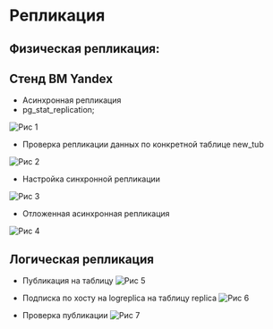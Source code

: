 # Репликация 

## Физическая репликация:
## Стенд ВМ Yandex
- Асинхронная репликация 
- pg_stat_replication;

![Рис 1](https://github.com/khommy/otus_database/tree/main/18_Raplication/image/p2.PNG)

- Проверка репликации данных по конкретной таблице new_tub

![Рис 2](https://github.com/khommy/otus_database/tree/main/18_Raplication/image/p3.PNG)


- Настройка синхронной репликации

![Рис 3](https://github.com/khommy/otus_database/tree/main/18_Raplication/image/p4.PNG)

- Отложенная асинхронная репликация 

![Рис 4](https://github.com/khommy/otus_database/tree/main/18_Raplication/image/p5.PNG)

## Логическая репликация 

- Публикация на таблицу
![Рис 5](https://github.com/khommy/otus_database/tree/main/18_Raplication/image/logical1.PNG)

- Подписка по хосту на logreplica на таблицу replica
![Рис 6](https://github.com/khommy/otus_database/tree/main/18_Raplication/image/logical3.PNG)

- Проверка публикации
![Рис 7](https://github.com/khommy/otus_database/blob/main/18_Репликация/image/logical4.PNG)
